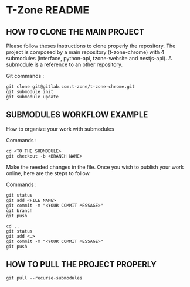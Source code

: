 # T-Zone README

## HOW TO CLONE THE MAIN PROJECT

Please follow theses instructions to clone properly the repository.
The project is composed by a main repository (t-zone-chrome) with 4 submodules (interface, python-api, tzone-website and nestjs-api).
A submodule is a reference to an other repository.

Git commands :
```
git clone git@gitlab.com:t-zone/t-zone-chrome.git
git submodule init
git submodule update
```

## SUBMODULES WORKFLOW EXAMPLE

How to organize your work with submodules

Commands :
```
cd <TO THE SUBMODULE>
git checkout -b <BRANCH NAME>
```

Make the needed changes in the file.
Once you wish to publish your work online, here are the steps to follow.

Commands :
```
git status
git add <FILE NAME>
git commit -m "<YOUR COMMIT MESSAGE>"
git branch
git push

cd ..
git status
git add <.>
git commit -m "<YOUR COMMIT MESSAGE>"
git push
```

## HOW TO PULL THE PROJECT PROPERLY

```
git pull --recurse-submodules
```

